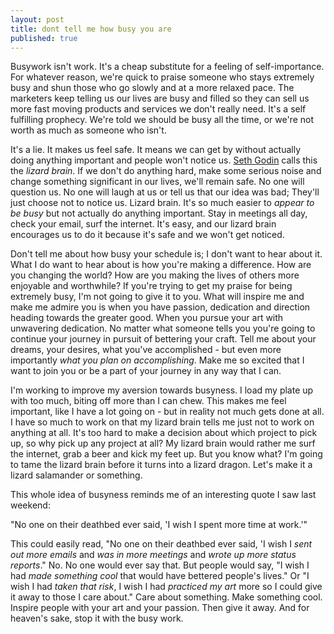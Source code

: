 ```yaml
---
layout: post
title: dont tell me how busy you are
published: true
---
```


Busywork isn't work. It's a cheap substitute for a feeling of self-importance. For whatever reason, we're quick to praise someone who stays extremely busy and shun those who go slowly and at a more relaxed pace. The marketers keep telling us our lives are busy and filled so they can sell us more fast moving products and services we don't really need. It's a self fulfilling prophecy. We're told we should be busy all the time, or we're not worth as much as someone who isn't.

It's a lie. It makes us feel safe. It means we can get by without actually doing anything important and people won't notice us. [Seth Godin](http://sethgodin.typepad.com/) calls this the _lizard brain_. If we don't do anything hard, make some serious noise and change something significant in our lives, we'll remain safe. No one will question us. No one will laugh at us or tell us that our idea was bad; They'll just choose not to notice us. Lizard brain. It's so much easier to _appear to be busy_ but not actually do anything important. Stay in meetings all day, check your email, surf the internet. It's easy, and our lizard brain encourages us to do it because it's safe and we won't get noticed.

Don't tell me about how busy your schedule is; I don't want to hear about it. What I do want to hear about is how you're making a difference. How are you changing the world? How are you making the lives of others more enjoyable and worthwhile? If you're trying to get my praise for being extremely busy, I'm not going to give it to you. What will inspire me and make me admire you is when you have passion, dedication and direction heading towards the greater good. When you pursue your art with unwavering dedication. No matter what someone tells you you're going to continue your journey in pursuit of bettering your craft. Tell me about your dreams, your desires, what you've accomplished - but even more importantly _what you plan on accomplishing_. Make me so excited that I want to join you or be a part of your journey in any way that I can.

I'm working to improve my aversion towards busyness. I load my plate up with too much, biting off more than I can chew. This makes me feel important, like I have a lot going on - but in reality not much gets done at all. I have so much to work on that my lizard brain tells me just not to work on anything at all. It's too hard to make a decision about which project to pick up, so why pick up any project at all? My lizard brain would rather me surf the internet, grab a beer and kick my feet up. But you know what? I'm going to tame the lizard brain before it turns into a lizard dragon. Let's make it a lizard salamander or something.

This whole idea of busyness reminds me of an interesting quote I saw last weekend:

<p class="quote">
	"No one on their deathbed ever said, 'I wish I spent more time at work.'"
</p>

This could easily read, "No one on their deathbed ever said, 'I wish I _sent out more emails_ and _was in more meetings_ and _wrote up more status reports_." No. No one would ever say that. But people would say, "I wish I had _made something cool_ that would have bettered people's lives." Or "I wish I had _taken that risk_, I wish I had _practiced my art_ more so I could give it away to those I care about." Care about something. Make something cool. Inspire people with your art and your passion. Then give it away. And for heaven's sake, stop it with the busy work.
